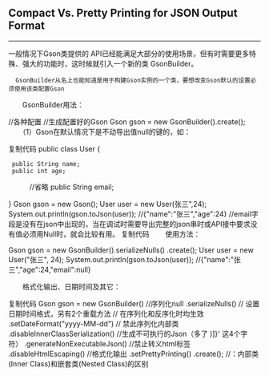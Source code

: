 ## Compact Vs. Pretty Printing for JSON Output Format

-----

一般情况下Gson类提供的 API已经能满足大部分的使用场景，但有时需要更多特殊、强大的功能时，这时候就引入一个新的类 GsonBuilder。

      GsonBuilder从名上也能知道是用于构建Gson实例的一个类，要想改变Gson默认的设置必须使用该类配置Gson

　　GsonBuilder用法：　

//各种配置  //生成配置好的Gson
Gson gson = new GsonBuilder().create();
　　（1）Gson在默认情况下是不动导出值null的键的，如：

复制代码
public class User {
     
     public String name;
     public int age;
　　　//省略
     public String email;

}
Gson gson = new Gson();
User user = new User(张三",24);
System.out.println(gson.toJson(user)); //{"name":"张三","age":24}
//email字段是没有在json中出现的，当在调试时需要导出完整的json串时或API接中要求没有值必须用Null时，就会比较有用。
复制代码
　　使用方法：

Gson gson = new GsonBuilder().serializeNulls() .create();
User user = new User("张三", 24);
System.out.println(gson.toJson(user)); //{"name":"张三","age":24,"email":null}
 

　　格式化输出、日期时间及其它：

复制代码
Gson gson = new GsonBuilder()
    //序列化null
    .serializeNulls()
    // 设置日期时间格式，另有2个重载方法
    // 在序列化和反序化时均生效
    .setDateFormat("yyyy-MM-dd")
    // 禁此序列化内部类
     .disableInnerClassSerialization()
    //生成不可执行的Json（多了 )]}' 这4个字符）
    .generateNonExecutableJson()
     //禁止转义html标签
    .disableHtmlEscaping()
    //格式化输出
    .setPrettyPrinting()
    .create();
//：内部类(Inner Class)和嵌套类(Nested Class)的区别        
